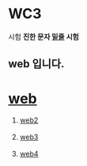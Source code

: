 <!DOCTYPE html>
<html lang="ko">
<head>
    <meta charset="UTF-8">
    <meta name="viewport" content="width=device-width, initial-scale=1.0">
    
</head>
<body>
   <h1>WC3</h1>
    시험 <strong>진한 문자 <U>밑줄</U> 시험</strong>
    <h2>web 입니다.</h2>
    <h1><a href="web.html">web</a></h1>
    <ol>
        <li><a href="web2.html">web2</a></li><br>
        <li><a href="web3.html">web3</a></li><br>
        <li><a href="web4.html">web4</a></li><br>

    
    
</body>
</html>
